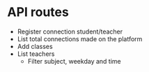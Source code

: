 # API routes

- Register connection student/teacher
- List total connections made on the platform
- Add classes
- List teachers
  - Filter subject, weekday and time
